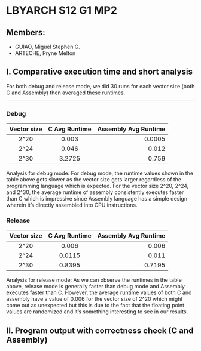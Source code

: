 # LBYARCH S12 G1 MP2
## Members:
- GUIAO, Miguel Stephen G.
- ARTECHE, Pryne Melton

## I. Comparative execution time and short analysis
For both debug and release mode, we did 30 runs for each vector size (both C and Assembly) then averaged these runtimes.
***
### Debug

| Vector size   | C Avg Runtime | Assembly Avg Runtime  |
| :-----------: |:-------------:| ---------------------:|
| 2^20          | 0.003         | 0.0005                |
| 2^24          | 0.046         | 0.012                 |
| 2^30          | 3.2725        | 0.759                 |

Analysis for debug mode:
For debug mode, the runtime values shown in the table above gets slower as the vector size gets larger regardless of the programming language which is expected. For the vector size 2^20, 2^24, and 2^30, the average runtime of assembly consistently executes faster than C which is impressive since Assembly language has a simple design wherein it’s directly assembled into CPU instructions.

### Release

| Vector size   | C Avg Runtime | Assembly Avg Runtime  |
| :-----------: |:-------------:| ---------------------:|
| 2^20          | 0.006         | 0.006                 |
| 2^24          | 0.0115        | 0.011                 |
| 2^30          | 0.8395        | 0.7195                |

Analysis for release mode:
As we can observe the runtimes in the table above, release mode is generally faster than debug mode and Assembly executes faster than C. However, the average runtime values of both C and assembly have a value of 0.006 for the vector size of 2^20 which might come out as unexpected but this is due to the fact that the floating point values are randomized and it’s something interesting to see in our results.

## II. Program output with correctness check (C and Assembly)
